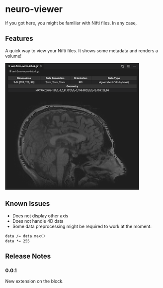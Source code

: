 # neuro-viewer

If you got here, you might be familiar with Nifti files. In any case, 

## Features

A quick way to view your Nifti files. It shows some metadata and renders a volume!

![My brain in the viewer](./nifti-viewer.png)

## Known Issues

* Does not display other axis
* Does not handle 4D data
* Some data preprocessing might be required to work at the moment:

```
data /= data.max()
data *= 255
```

## Release Notes

### 0.0.1

New extension on the block.
